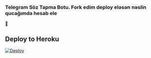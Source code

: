 ### Telegram Söz Tapma Botu. Fork edim deploy eləsən nəslin qucağımda hesab ele 
📝
## Deploy to Heroku

[![Deploy](https://www.herokucdn.com/deploy/button.svg)](https://heroku.com/deploy?template=https://github.com/Tuncay456/Se?organization=Tuncay456&organization=Tuncay456)
